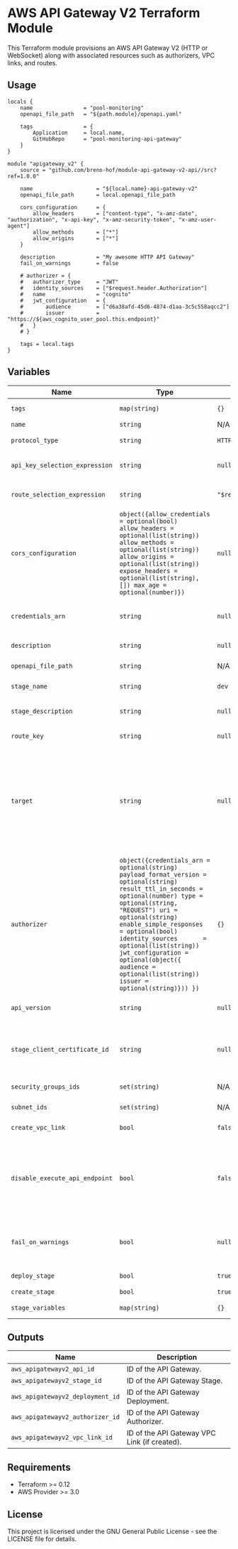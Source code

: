# AWS API Gateway V2 Terraform Module

This Terraform module provisions an AWS API Gateway V2 (HTTP or WebSocket) along with associated resources such as authorizers, VPC links, and routes.

## Usage

```hcl
locals {
	name				= "pool-monitoring"
	openapi_file_path	= "${path.module}/openapi.yaml"

	tags				= {
		Application		= local.name,
		GitHubRepo		= "pool-monitoring-api-gateway"
	}
}

module "apigateway_v2" {
	source = "github.com/breno-hof/module-api-gateway-v2-api//src?ref=1.0.0"

	name					= "${local.name}-api-gateway-v2"
	openapi_file_path		= local.openapi_file_path

	cors_configuration		= {
		allow_headers		= ["content-type", "x-amz-date", "authorization", "x-api-key", "x-amz-security-token", "x-amz-user-agent"]
		allow_methods		= ["*"]
		allow_origins		= ["*"]
	}

	description				= "My awesome HTTP API Gateway"
	fail_on_warnings		= false

	# authorizer = {
	# 	authorizer_type		= "JWT"
	# 	identity_sources	= ["$request.header.Authorization"]
	# 	name				= "cognito"
	# 	jwt_configuration	= {
	# 		audience		= ["d6a38afd-45d6-4874-d1aa-3c5c558aqcc2"]
	# 		issuer			= "https://${aws_cognito_user_pool.this.endpoint}"
	# 	}
	# }
	
	tags = local.tags
}
```

## Variables

| Name | Type | Default | Description |
|------|------|---------|-------------|
| `tags` | `map(string)` | `{}` | A mapping of tags to assign to API gateway resources. |
| `name` | `string` | N/A | The AWS API Gateway V2 name. |
| `protocol_type` | `string` | `HTTP` | The AWS API Gateway V2 protocol type (`HTTP` or `WEBSOCKET`). |
| `api_key_selection_expression` | `string` | `null` | The AWS API Gateway V2 websocket api key selection expression. |
| `route_selection_expression` | `string` | `"$request.body.action"` | The AWS API Gateway V2 WebSocket route selection expression. |
| `cors_configuration` | `object({allow_credentials = optional(bool) allow_headers = optional(list(string)) allow_methods = optional(list(string)) allow_origins = optional(list(string)) expose_headers = optional(list(string), []) max_age = optional(number)})` | `null` | The cross-origin resource sharing (CORS) configuration. Applicable for HTTP APIs. |
| `credentials_arn` | `string` | `null` | Part of quick create. Specifies any credentials required for the integration. Applicable for HTTP APIs. |
| `description` | `string` | `null` | JWT configuration settings, including audience and issuer. |
| `openapi_file_path` | `string` | N/A | The AWS API Gateway V2 OpenAPI specification file path. |
| `stage_name` | `string` | `dev` | The AWS API Gateway V2 stage name. |
| `stage_description` | `string` | `null` | The description for the stage. Must be less than or equal to 1024 characters in length. |
| `route_key` | `string` | `null` | Part of quick create. Specifies any route key. Applicable for HTTP APIs. |
| `target` | `string` | `null` | Part of quick create. Quick create produces an API with an integration, a default catch-all route, and a default stage which is configured to automatically deploy changes. For HTTP integrations, specify a fully qualified URL. For Lambda integrations, specify a function ARN. The type of the integration will be HTTP_PROXY or AWS_PROXY, respectively. Applicable for HTTP APIs. |
| `authorizer` | `object({credentials_arn = optional(string) payload_format_version	= optional(string) result_ttl_in_seconds = optional(number) type = optional(string, "REQUEST") uri = optional(string) enable_simple_responses	= optional(bool) identity_sources		= optional(list(string)) jwt_configuration = optional(object({ audience = optional(list(string)) issuer = optional(string)})) })` | `{}` | Map of API gateway authorizers to create. |
| `api_version` | `string` | `null` | A version identifier for the API. Must be between 1 and 64 characters in length. |
| `stage_client_certificate_id` | `string` | `null` | The identifier of a client certificate for the stage. Use the `aws_api_gateway_client_certificate` resource to configure a client certificate. Supported only for WebSocket APIs. |
| `security_groups_ids` | `set(string)` | N/A | The security group IDs associated with the VPC Link. |
| `subnet_ids` | `set(string)` | N/A | The subnet IDs associated with the VPC Link. |
| `create_vpc_link` | `bool` | `false` | Flag to determine if a VPC Link should be created. |
| `disable_execute_api_endpoint` | `bool` | `false` | Whether clients can invoke the API by using the default execute-api endpoint. By default, clients can invoke the API with the default `{api_id}.execute-api.{region}.amazonaws.com endpoint`. To require that clients use a custom domain name to invoke the API, disable the default endpoint. |
| `fail_on_warnings` | `bool` | `null` | Whether warnings should return an error while API Gateway is creating or updating the resource using an OpenAPI specification. Defaults to `false`. Applicable for HTTP APIs. |
| `deploy_stage` | `bool` | `true` | Whether to deploy the stage. `HTTP` APIs are auto-deployed by default. |
| `create_stage` | `bool` | `true` | WWhether to create default stage. |
| `stage_variables` | `map(string)` | `{}` | A map that defines the stage variables for the stage. |

## Outputs

| Name | Description |
|------|-------------|
| `aws_apigatewayv2_api_id` | ID of the API Gateway. |
| `aws_apigatewayv2_stage_id` | ID of the API Gateway Stage. |
| `aws_apigatewayv2_deployment_id` | ID of the API Gateway Deployment. |
| `aws_apigatewayv2_authorizer_id` | ID of the API Gateway Authorizer. |
| `aws_apigatewayv2_vpc_link_id` | ID of the API Gateway VPC Link (if created). |

## Requirements

- Terraform >= 0.12
- AWS Provider >= 3.0

## License

This project is licensed under the GNU General Public License - see the LICENSE file for details.

